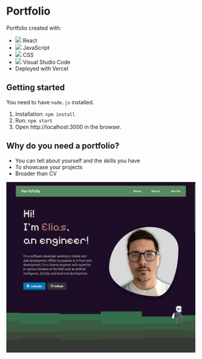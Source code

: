 # Portfolio

Portfolio created with:
* <img src="https://img.icons8.com/?size=100&id=122637&format=png&color=000000" width="16 "/> React
* <img src="https://img.icons8.com/?size=100&id=39854&format=png&color=000000" width="16 "/> JavaScript
* <img src="https://img.icons8.com/?size=100&id=102501&format=png&color=000000" width="16 "/> CSS
* <img src="https://img.icons8.com/?size=100&id=SNeRmWiOLnK7&format=png&color=000000" width="16 "/> Visual Studio Code
* Deployed with Vercel


## Getting started

You need to have ```node.js``` installed.

1. Installation: ```npm install```
2. Run: ```npm start```
3. Open http://localhost:3000 in the browser.

## Why do you need a portfolio?

* You can tell about yourself and the skills you have
* To showcase your projects
* Broader than CV

<img src="./src/assets/firefox_VO7gelnUEJ.gif" width="500"/>
